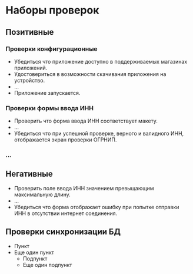 
# Наборы проверок

## Позитивные

### Проверки конфигурационные
* Убедиться что приложение доступно в поддерживаемых магазинах приложений.
* Удостовериться в возможности скачивания приложения на устройство.
* ...
* Приложение запускается.

### Проверки формы ввода ИНН
* Проверить что форма ввода ИНН соответствует макету.
* ...  
* Убедиться что при успешной проверке, верного и валидного ИНН, отображается экран проверки ОГРНИП.

### ...

## Негативные

* Проверить поле ввода ИНН значением превыщающим максимальную длину.
* ...
* Убедиться что форма отображает ошибку при попытке отправки ИНН в отсутствии интернет соединения.

## Проверки синхронизации БД

* Пункт
* Еще один пункт
  * Подпункт
  * Еще один подпункт